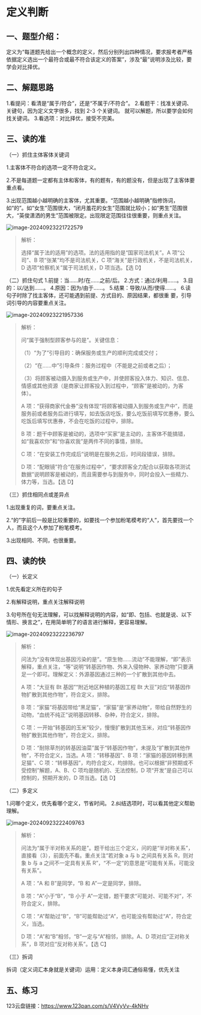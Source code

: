# 定义判断

## 一、题型介绍：

定义为“每道题先给出一个概念的定义，然后分别列出四种情况，要求报考者严格依据定义选出一个最符合或最不符合该定义的答案”，涉及“最”说明涉及比较，要学会对比择优。

## 二、解题思路

1.看提问：看清是“属于/符合”，还是“不属于/不符合”。
2.看题干：找准关键词、关键句，因为定义文字很多，找到 2-3 个关键词。
就可以解题，所以要学会如何找关键词。
3.看选项：对比择优，接受不完美。

## 三、读的准

（一）抓住主体客体关键词

1.主客体不符合的选项一定不符合定义。

2.不是每道题一定都有主体和客体，有的题有，有的题没有，但是出现了主客体要重点看。

3.出现范围越小越明确的主客体，尤其重要。“范围越小越明确”指修饰词，如“的”。如“女生”范围很大，“闭月羞花的女生”范围就比较小；如“男生”范围很大，“英俊潇洒的男生”范围被限定。出现限定范围往往很重要，则重点关注。

![image-20240923221722579](https://mlbzdx.oss-cn-chengdu.aliyuncs.com/img/image-20240923221722579.png)

> 解析：
>
> 选择“属于法的适用”的选项。法的适用指的是“国家司法机关”。A 项“公司”、B 项“张某”均不是司法机关，C 项“海关”是行政机关，不是司法机关，D 选项“检察机关”属于司法机关，D 项当选。【选 D】

（二）抓住句式
1.前提：当……时/在……之前/后。
2.方式：通过/利用……。
3.目的：以/达到……。
4.原因：因为/由于……。
5.结果：导致/从而/使得……。
6.读句子时除了找主客体，还可能遇到前提、方式目的、原因结果，都很重
要，引导词引导的内容要重点关注。

![image-20240923221957336](https://mlbzdx.oss-cn-chengdu.aliyuncs.com/img/image-20240923221957336.png)

> 解析：
>
> 问“属于强制型顾客参与的是”。关键信息：
>
> （1）“为了”引导目的：确保服务或生产的顺利完成或交付；
>
> （2）“在……中”引导条件：服务过程中（不能是之前或者之后）；
>
> （3）将顾客被动摄入到服务或生产中，并使顾客投入体力、知识、信息、情感或其他资源（是商家让顾客投入到过程中，“顾客”是被动的，为客体）。
>
> A 项：“获得商家代金券”没有体现“将顾客被动摄入到服务或生产中”，而是服务前或者服务后进行填写，如去饭店吃饭，要么吃饭前填写优惠券，要么吃饭后填写优惠券，不会在吃饭的过程中，排除。
>
> B 项：题干中顾客是被动的，选项中“买家”是主动的，主客体不能搞错，如“我喜欢你”和“你喜欢我”是两件不同的事情，排除。
>
> C 项：“在安装工作完成后”说明是在服务之后，时间段错误，排除。
>
> D 项：“配眼镜”符合“在服务过程中”，“要求顾客全力配合以获取各项测试数据”说明顾客是被动的，而且需要参与到服务中，同时会投入一些精力、体力等，当选。【选 D】

（三）抓住相同点或差异点

1.出现重复的词，要重点关注。

2.“的”字前后一般是比较重要的，如要找一个参加粉笔模考的“人”，首先要找一个人，而且这个人参加了粉笔模考。

3.出现相同、不同，也很重要。

## 四、读的快

（一）长定义

1.优先看定义所在的句子

2.有解释说明，重点关注解释说明

3.句号所在句无法理解，可以找解释说明的内容，如“即、包括、也就是说、以下情形、换言之”，在用简单明了的语言进行解释，更容易理解。

![image-20240923222236797](https://mlbzdx.oss-cn-chengdu.aliyuncs.com/img/image-20240923222236797.png)

> 解析：
>
> 问法为“没有体现出基因污染的是”。“原生物……流动”不能理解，“即”表示解释，重点关注，“等”说明“转基因作物、外来入侵物种、家养动物”只要满足一个即可。理解定义：外源基因通过三种的一个扩散到其他中去。
>
> A 项：“大豆有 Bt 基因”“附近地区种植的基因工程 Bt 大豆”对应“转基因作物扩散到其他作物”，符合定义，排除。
>
> B 项：“家猫”将基因带给“黑足猫”，“家猫”是“家养动物”，带给自然野生的动物，“血统不纯正”说明基因转移、杂种，符合定义，排除。
>
> C 项：一开始“转基因的玉米”较少，慢慢扩散到其他玉米，对应“转基因作物扩散到其他作物”，符合定义，排除。
>
> D 项：“耐除草剂的转基因油菜”属于“转基因作物”，未提及“扩散到其他作物”，不符合定义，当选。A 项：“转移基因”、B 项：“家猫的基因转移到黑足猫”、C 项：“转移基因”，均符合定义，均排除。也可以根据“非预期或不受控制”解题，A、B、C 项均是随机的、无法控制，D 项“开发”是自己可以控制的，预期开发的，D 项当选。【选 D】

（二）多定义

1.问哪个定义，优先看哪个定义，节省时间。
2.纠结选项时，可以看其他定义帮助理解。

![image-20240923222409763](https://mlbzdx.oss-cn-chengdu.aliyuncs.com/img/image-20240923222409763.png)

> 解析：
>
> 问法为“属于半对称关系的是”。题干给出三个定义，问的是“半对称关系”，直接看（3），前面先不看。重点关注“若对象 a 与 b 之间具有关系 R，则对象 b 与 a 之间不一定具有关系 R”，“不一定”的意思是“可能有关系，可能没有关系”。
>
> A 项：“A 和 B”是同学，“B 和 A”一定是同学，排除。
>
> B 项：“A”小于“B”，“B 小于 A”一定错，题干要求“可能对、可能不对”，不符合定义，排除。
>
> C 项：“A”帮助过“B”，“B”可能帮助过“A”，也可能没有帮助过“A”，符合定义，当选。
>
> D 项：“A”和“B”相邻，“B”一定与“A”相邻，排除。A、D 项对应“正对称关系”，B 项对应“反对称关系”。【选 C】

（三）拆词

拆词（定义词汇本身就是关键词）运用：定义本身词汇通俗易懂，优先关注

## 五、练习

123云盘链接：https://www.123pan.com/s/V4VyVv-4kNHv
